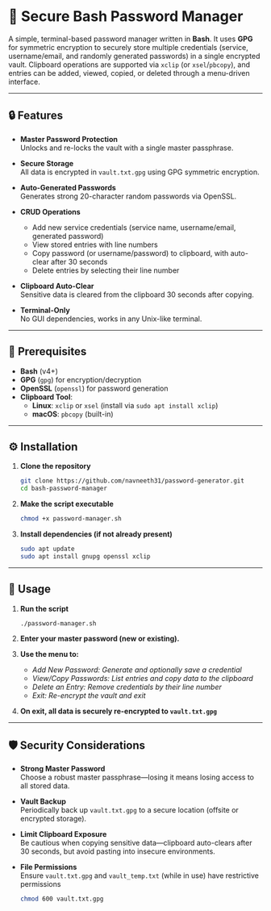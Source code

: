 # 🔐 Secure Bash Password Manager

A simple, terminal-based password manager written in **Bash**. It uses **GPG** for symmetric encryption to securely store multiple credentials (service, username/email, and randomly generated passwords) in a single encrypted vault. Clipboard operations are supported via `xclip` (or `xsel`/`pbcopy`), and entries can be added, viewed, copied, or deleted through a menu-driven interface.

---

## 🔒 Features

- **Master Password Protection**  
  Unlocks and re-locks the vault with a single master passphrase.

- **Secure Storage**  
  All data is encrypted in `vault.txt.gpg` using GPG symmetric encryption.

- **Auto-Generated Passwords**  
  Generates strong 20-character random passwords via OpenSSL.

- **CRUD Operations**
  - Add new service credentials (service name, username/email, generated password)
  - View stored entries with line numbers
  - Copy password (or username/password) to clipboard, with auto-clear after 30 seconds
  - Delete entries by selecting their line number

- **Clipboard Auto-Clear**  
  Sensitive data is cleared from the clipboard 30 seconds after copying.

- **Terminal-Only**  
  No GUI dependencies, works in any Unix-like terminal.

---

## 🚀 Prerequisites

- **Bash** (v4+)
- **GPG** (`gpg`) for encryption/decryption
- **OpenSSL** (`openssl`) for password generation
- **Clipboard Tool**:
  - **Linux**: `xclip` or `xsel` (install via `sudo apt install xclip`)
  - **macOS**: `pbcopy` (built-in)

---

## ⚙ Installation

1. **Clone the repository**
   ```bash
   git clone https://github.com/navneeth31/password-generator.git
   cd bash-password-manager
   ```
2. **Make the script executable**
   ```bash
   chmod +x password-manager.sh
   ```
3. **Install dependencies (if not already present)**
   ```bash
   sudo apt update
   sudo apt install gnupg openssl xclip
   ```

---

## 🎯 Usage

1. **Run the script**
   ```bash
   ./password-manager.sh
   ```
2. **Enter your master password (new or existing).**

3. **Use the menu to:**
   - *Add New Password: Generate and optionally save a credential*
   - *View/Copy Passwords: List entries and copy data to the clipboard*
   - *Delete an Entry: Remove credentials by their line number*
   - *Exit: Re-encrypt the vault and exit*

4. **On exit, all data is securely re-encrypted to `vault.txt.gpg`**

---

## 🛡 Security Considerations

- **Strong Master Password**  
  Choose a robust master passphrase—losing it means losing access to all stored data.
  
- **Vault Backup**  
  Periodically back up `vault.txt.gpg` to a secure location (offsite or encrypted storage).

- **Limit Clipboard Exposure**  
  Be cautious when copying sensitive data—clipboard auto-clears after 30 seconds, but avoid pasting into insecure environments.

- **File Permissions**  
  Ensure `vault.txt.gpg` and `vault_temp.txt` (while in use) have restrictive permissions
  ```bash
  chmod 600 vault.txt.gpg
  ```

